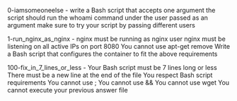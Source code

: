 0-iamsomeoneelse - write a Bash script that accepts one argument
the script should run the whoami command under the user passed as an argument
make sure to try your script by passing different users

1-run_nginx_as_nginx - nginx must be running as nginx user
nginx must be listening on all active IPs on port 8080
You cannot use apt-get remove
Write a Bash script that configures the container to fit the above requirements

100-fix_in_7_lines_or_less - Your Bash script must be 7 lines long or less
There must be a new line at the end of the file
You respect Bash script requirements
You cannot use ;
You cannot use &&
You cannot use wget
You cannot execute your previous answer file
